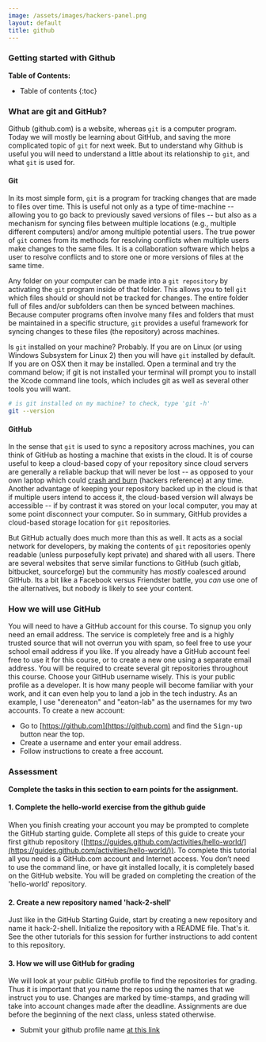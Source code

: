 ```yaml
---
image: /assets/images/hackers-panel.png
layout: default
title: github
---
```


###  Getting started with Github

**Table of Contents:**
* Table of contents
{:toc}

### What are git and GitHub?
Github (github.com) is a website, whereas `git` is a computer program.
Today we will mostly be learning about GitHub, and saving the more complicated 
topic of `git` for next week. But to understand why Github is useful 
you will need to understand a little about its relationship to `git`,
and what `git` is used for.


#### Git
In its most simple form, `git` is a program for tracking changes 
that are made to files over time. This is useful not only as a type
of time-machine -- allowing you to go back to previously saved versions
of files -- but also as a mechanism for syncing files between multiple 
locations (e.g., multiple different computers) and/or among multiple 
potential users. The true power of `git` comes from its methods for 
resolving conflicts when multiple users make changes to the same files.
It is a collaboration software which helps a user to resolve conflicts
and to store one or more versions of files at the same time.


Any folder on your computer can be made into a `git repository` 
by activating the `git` program inside of that folder. This allows
you to tell `git` which files should or should not be tracked for
changes. The entire folder full of files and/or subfolders can then
be synced between machines. Because computer programs often involve
many files and folders that must be maintained in a specific structure,
`git` provides a useful framework for syncing changes to these files
(the repository) across machines.


Is `git` installed on your machine? Probably. If you are on Linux 
(or using Windows Subsystem for Linux 2) then you will have `git`
installed by default. If you are on OSX then it may be installed.
Open a terminal and try the command below; if git is not installed 
your terminal will prompt you to install the Xcode command line tools,
which includes git as well as several other tools you will want.
```bash
# is git installed on my machine? to check, type 'git -h'
git --version
```


#### GitHub
In the sense that `git` is used to sync a repository across machines,
you can think of GitHub as hosting a machine that exists in the cloud.
It is of course useful to keep a cloud-based copy of your repository
since cloud servers are generally a reliable backup that will never
be lost -- as opposed to your own laptop which could 
[crash and burn](../../assets/images/hackers-4.jpg) 
(hackers reference) at any time. Another advantage of keeping your 
repository backed up in the cloud is that if multiple users intend
to access it, the cloud-based version will always be accessible -- 
if by contrast it was stored on your local computer, you may at some
point disconnect your computer. So in summary, GitHub provides a 
cloud-based storage location for `git` repositories.

But GitHub actually does much more than this as well. It acts as a 
social network for developers, by making the contents of `git` 
repositories openly readable (unless purposefully kept private)
and shared with all users. There are several websites that serve
similar functions to GitHub (such gitlab, bitbucket, sourceforge)
but the community has <i>mostly</i> coalesced around GitHub. Its
a bit like a Facebook versus Friendster battle, you <i>can</i> use one
of the alternatives, but nobody is likely to see your content.


### How we will use GitHub
You will need to have a GitHub account for this course. To signup you only
need an email address. The service is completely free and is a highly 
trusted source that will not overrun you with spam, so feel free to use 
your school email address if you like. If you already have a GitHub account
feel free to use it for this course, or to create a new one using a separate
email address. You will be required to create several git repositories
throughout this course. Choose your GitHub username wisely. This is 
your public profile as a developer. It is how many people will become
familiar with your work, and it can even help you to land a job in 
the tech industry. As an example, I use "dereneaton" and "eaton-lab" 
as the usernames for my two accounts. To create a new account:

- Go to [https://github.com](https://github.com) and find the 
<kbd>Sign-up</kbd> button near the top.
- Create a username and enter your email address. 
- Follow instructions to create a free account.



### Assessment
<div class="alert alert-block alert-success">
	<b>Complete the tasks in this section to earn points for the assignment.</b> 
</div>


#### 1. Complete the hello-world exercise from the github guide
When you finish creating your account you may be prompted to complete
the GitHub starting guide. Complete all steps of this guide to create your 
first github repository ([https://guides.github.com/activities/hello-world/](https://guides.github.com/activities/hello-world/)). To complete this tutorial all you need is a GitHub.com account 
and Internet access. You don’t need to use the command line, or have git 
installed locally, it is completely based on the GitHub website. You will
be graded on completing the creation of the 'hello-world' repository.


#### 2. Create a new repository named 'hack-2-shell'
Just like in the GitHub Starting Guide, start by creating a new repository
and name it hack-2-shell. Initialize the repository with a README file. 
That's it. See the other tutorials for this session for further instructions
to add content to this repository.


#### 3. How we will use GitHub for grading
We will look at your public GitHub profile to find the repositories
for grading. Thus it is important that you name the repos using the 
names that we instruct you to use. Changes are marked by time-stamps, 
and grading will take into account changes made after the deadline.
Assignments are due before the beginning of the next class, unless
stated otherwise.

- Submit your github profile name [at this link](https://docs.google.com/forms/d/e/1FAIpQLSepZ_DQJTL7jLUOQcaqjO2G4fvpuWyz3-UozHpWB4JxzAaIHw/viewform?usp=sf_link)










